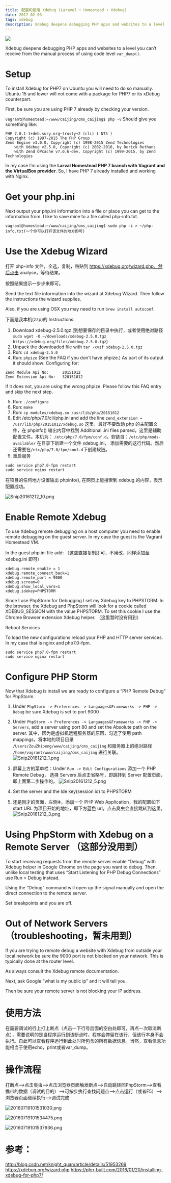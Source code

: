 ```yaml
---
title: 配置和使用 Xdebug (Laravel + Homestead + Xdebug)
date: 2017-02-03
tags: xdebug
description: Xdebug deepens debugging PHP apps and websites to a level you can’t receive from the manual process of using code level ```var_dump()```.
---
```


![](http://upload-images.jianshu.io/upload_images/693141-f23a03851fb5eafd.png?imageMogr2/auto-orient/strip%7CimageView2/2/w/1240)

Xdebug deepens debugging PHP apps and websites to a level you can’t receive from the manual process of using code level ```var_dump()```.

<!--more-->

# Setup

To install Xdebug for PHP7 on Ubuntu you will need to do so manually. Ubuntu 15 and lower will not come with a package for PHP7 or its xDebug counterpart.


First, be sure you are using PHP 7 already by checking your version.

```vagrant@homestead:~/www/caijing/cms_caijing$ php -v```
Should give you something like:
```
PHP 7.0.1-1+deb.sury.org~trusty+2 (cli) ( NTS )
Copyright (c) 1997-2015 The PHP Group
Zend Engine v3.0.0, Copyright (c) 1998-2015 Zend Technologies
    with Xdebug v2.5.0, Copyright (c) 2002-2016, by Derick Rethans
    with Zend OPcache v7.0.6-dev, Copyright (c) 1999-2015, by Zend Technologies
```
In my case I’m using the **Larval Homestead PHP 7 branch with Vagrant and the VirtualBox provider**. So, I have PHP 7 already installed and working with Nginx.

# Get your php.ini

Next output your php.ini information into a file or place you can get to the information from. I like to save mine to a file called php-info.txt.

```
vagrant@homestead:~/www/caijing/cms_caijing$ sudo php -i > ~/php-info.txt(一个你可以打开该文件的地方即可)
```
# Use the Xdebug Wizard

打开 php-info 文件，全选，复制，粘贴到 https://xdebug.org/wizard.php，然后点击 analyse，等待结果。

按照结果提示一步步来即可。

Send the text file information into the wizard at Xdebug Wizard. Then follow the instructions the wizard supplies.

Also, if you are using OSX you may need to run ```brew install autoconf```.

下面是我本机(zzp)的 Instructions:

1.  Download xdebug-2.5.0.tgz (到想要保存的目录中执行，或者使用绝对路径  ```sudo wget -O ~/downloads/xdebug-2.5.0.tgz https://xdebug.org/files/xdebug-2.5.0.tgz```)
2.  Unpack the downloaded file with ```tar -xvzf xdebug-2.5.0.tgz```
3. Run: ```cd xdebug-2.5.0```
4. Run: ```phpize``` (See the FAQ if you don't have phpize.)
As part of its output it should show:
Configuring for:
```
Zend Module Api No:      20151012
Zend Extension Api No:   320151012
```
If it does not, you are using the wrong phpize. Please follow this FAQ entry and skip the next step.

5. Run: ```./configure```
6. Run: ```make```
7. Run: ```cp modules/xdebug.so /usr/lib/php/20151012```
8. Edit /etc/php/7.0/cli/php.ini and add the line
```zend_extension = /usr/lib/php/20151012/xdebug.so```
这里，最好不要改动 php 的主配置文件，在 phpinfo() 输出内容中找到 Additional .ini files parsed，这里是辅助配置文件。本机为： ```/etc/php/7.0/fpm/conf.d```，软链自：```/etc/php/mods-available/```
在目录下新建一个文件 xdebug.ini， 添加需要的这行代码。然后还需要在```/etc/php/7.0/fpm/conf.d```下创建软链。
9. 重启服务
```
sudo service php7.0-fpm restart
sudo service nginx restart
```
在项目的任何地方设置输出 phpinfo(), 在网页上能搜索到 xdebug 的内容，表示配置成功。

![Snip20161212_10.png](http://upload-images.jianshu.io/upload_images/693141-a7ec3e277ecfe17f.png?imageMogr2/auto-orient/strip%7CimageView2/2/w/1240)

# Enable Remote Xdebug

To use Xdebug remote debugging on a host computer you need to enable remote debugging on the guest server. In my case the guest is the Vagrant Homestead VM.

In the guest php.ini file add: （这些直接复制即可，不用改，同样添加至 xdebug.ini 即可）
```
xdebug.remote_enable = 1
xdebug.remote_connect_back=1
xdebug.remote_port = 9000
xdebug.scream=0
xdebug.show_local_vars=1
xdebug.idekey=PHPSTORM
```
Since I use PhpStorm for Debugging I set my Xdebug key to PHPSTORM. 
In the browser, the Xdebug and PhpStorm will look for a cookie called XDEBUG_SESSION with the value PHPSTORM. To set this cookie I use the Chrome Browser extension Xdebug helper. （这里暂时没有用到）

Reboot Services

To load the new configurations reload your PHP and HTTP server services. In my case that is nginx and php7.0-fpm.
```
sudo service php7.0-fpm restart
sudo service nginx restart
```
# Configure PHP Storm

Now that Xdebug is install we are ready to configure a “PHP Remote Debug” for PhpStorm.

1. Under ```PhpStorm -> Preferences -> Languages&Frameworks -> PHP -> Debug``` be sure Xdebug is set to port 9000
2. Under ```PhpStorm -> Preferences -> Languages&Frameworks -> PHP -> Servers```, add a server using port 80 and set the Absolute path on the server.
其中，因为是虚拟机远程服务器的原因，勾选了使用 path mappings，将本地的项目目录 ```/Users/ZouZhipeng/www/caijing/cms_caijing``` 和服务器上的绝对路径 ```/home/vagrant/www/caijing/cms_caijing``` 进行关联。
![Snip20161212_1.png](http://upload-images.jianshu.io/upload_images/693141-ad567cc7c1a170a0.png?imageMogr2/auto-orient/strip%7CimageView2/2/w/1240)

3. 屏幕上方的菜单栏：Under ```Run -> Edit Configurations``` 添加一个 PHP Remote Debug， 选择 Servers 后点击省略号，即跳转到 Server 配置页面，即上面第二步操作的。
![Snip20161212_5.png](http://upload-images.jianshu.io/upload_images/693141-69d0f1a6f53da420.png?imageMogr2/auto-orient/strip%7CimageView2/2/w/1240)

4. Set the server and the Ide key(session id) to PHPSTORM 
5. 还是刚才的页面，左侧➕，添加一个 PHP Web Application，我的配置如下
start URL 为项目开始的地址，即下方蓝色 url，点击臭虫会直接跳转到这里。
![Snip20161212_3.png](http://upload-images.jianshu.io/upload_images/693141-611304b1de040915.png?imageMogr2/auto-orient/strip%7CimageView2/2/w/1240)

# Using PhpStorm with Xdebug on a Remote Server （这部分没用到）

To start receiving requests from the remote server enable “Debug” with Xdebug helper in Google Chrome on the page you want to debug. Then, unlike local testing that uses “Start Listening for PHP Debug Connections” use Run > Debug instead.

Using the “Debug” command will open up the signal manually and open the direct connection to the remote server.

Set breakpoints and you are off.

# Out of Network Servers （troubleshooting，暂未用到）

If you are trying to remote debug a website with Xdebug from outside your local network be sure the 9000 port is not blocked on your network. This is typically done at the router level.

As always consult the Xdebug remote documentation.

Next, ask Google “what is my public ip” and it will tell you.

Then be sure your remote server is not blocking your IP address.

# 使用方法

在需要调试的行上打上断点（点击一下行号后面的空白处即可，再点一次取消断点），需要说明的是当程序运行到该断点时，程序会停留在该行，但该行本身不会执行。自此可以查看程序运行到此处时所包含的所有数据信息。当然，查看信息功能相当于使用echo，print或者var_dump。
# 操作流程
打断点—>点击臭虫—>点击浏览器页面触发断点—>自动跳转回PhpStorm—>查看携带的数据（调试的目的）—>可按步执行查找问题点—>点击运行（或者F5）—>浏览器页面继续执行—>调试完成

![20160719101531030.png](http://upload-images.jianshu.io/upload_images/693141-e4f1e54dfd890e54.png?imageMogr2/auto-orient/strip%7CimageView2/2/w/1240)

![20160719101534475.png](http://upload-images.jianshu.io/upload_images/693141-c84a3d2da5ccfc37.png?imageMogr2/auto-orient/strip%7CimageView2/2/w/1240)

![20160719101537936.png](http://upload-images.jianshu.io/upload_images/693141-6412b574967f7ba0.png?imageMogr2/auto-orient/strip%7CimageView2/2/w/1240)
# 参考：
http://blog.csdn.net/knight_quan/article/details/51953269
https://xdebug.org/wizard.php
https://php-built.com/2016/01/20/installing-xdebug-for-php7/



